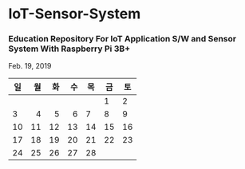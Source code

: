 # IoT-Sensor-System
<h3>Education Repository For IoT Application S/W and Sensor System With Raspberry Pi 3B+</h3>

Feb. 19, 2019


| 일 | 월 | 화 | 수 | 목 | 금 | 토 |
|----|---:|---:|---:|----|----|----|
|    |    |    |    |    | 1  | 2  |
| 3  | 4  | 5  | 6  | 7  | 8  | 9  |
| 10 | 11 | 12 | 13 | 14 | 15 | 16 |
| 17 | 18 | 19 | 20 | 21 | 22 | 23 |
| 24 | 25 | 26 | 27 | 28 |    |    |
